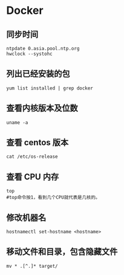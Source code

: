 # Docker

## 同步时间

    ntpdate 0.asia.pool.ntp.org
    hwclock --systohc

## 列出已经安装的包

    yum list installed | grep docker

## 查看内核版本及位数

    uname -a

## 查看 centos 版本

    cat /etc/os-release

## 查看 CPU 内存

    top
    #top命令按1，看到几个CPU就代表是几核的。

## 修改机器名

    hostnamectl set-hostname <hostname>

## 移动文件和目录，包含隐藏文件

    mv * .[^.]* target/

